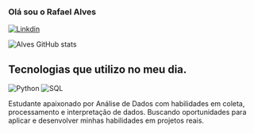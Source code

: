 ### Olá sou o Rafael Alves


[![Linkdin](https://img.shields.io/badge/LinkedIn-0077B5?style=for-the-badge&logo=linkedin&logoColor=white)](linkedin.com/in/eng-rafael-alves)


![Alves GitHub stats](https://github-readme-stats.vercel.app/api?username=EngRafaelAlves&show_icons=true&theme=dracula)

## Tecnologias que utilizo no meu dia.

![Python](https://img.shields.io/badge/Python-3776AB?style=for-the-badge&logo=python&logoColor=white) ![SQL](https://img.shields.io/badge/MySQL-005C84?style=for-the-badge&logo=mysql&logoColor=white)


Estudante apaixonado por Análise de Dados com habilidades em coleta, processamento e interpretação de dados. Buscando oportunidades para aplicar e desenvolver minhas habilidades em projetos reais. 
